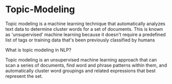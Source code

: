 # Topic-Modeling
Topic modeling is a machine learning technique that automatically analyzes text data to determine cluster words for a set of documents. This is known as 'unsupervised' machine learning because it doesn't require a predefined list of tags or training data that's been previously classified by humans

What is topic modeling in NLP?

 
Topic modeling is an unsupervised machine learning approach that can scan a series of documents, find word and phrase patterns within them, and automatically cluster word groupings and related expressions that best represent the set.
